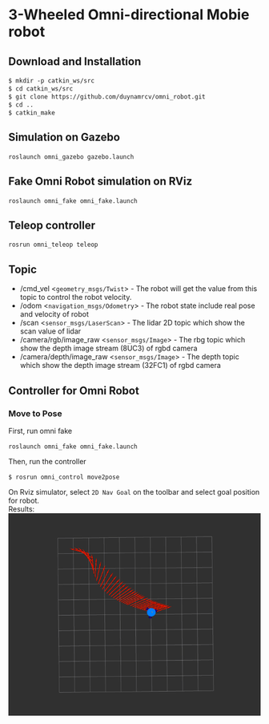 # 3-Wheeled Omni-directional Mobie robot
## Download and Installation
```
$ mkdir -p catkin_ws/src
$ cd catkin_ws/src
$ git clone https://github.com/duynamrcv/omni_robot.git
$ cd ..
$ catkin_make
```
## Simulation on Gazebo
```
roslaunch omni_gazebo gazebo.launch
```
## Fake Omni Robot simulation on RViz
```
roslaunch omni_fake omni_fake.launch
```

## Teleop controller
```
rosrun omni_teleop teleop
```
## Topic
* /cmd_vel <```geometry_msgs/Twist```> - The robot will get the value from this topic to control the robot velocity.
* /odom <```navigation_msgs/Odometry```> - The robot state include real pose and velocity of robot
* /scan <```sensor_msgs/LaserScan```> - The lidar 2D topic which show the scan value of lidar
* /camera/rgb/image_raw <```sensor_msgs/Image```> - The rbg topic which show the depth image stream (8UC3) of rgbd camera
* /camera/depth/image_raw <```sensor_msgs/Image```> - The depth topic which show the depth image stream (32FC1) of rgbd camera

## Controller for Omni Robot
### Move to Pose
First, run omni fake
```
roslaunch omni_fake omni_fake.launch
```
Then, run the controller
```
$ rosrun omni_control move2pose
```
On Rviz simulator, select ```2D Nav Goal``` on the toolbar and select goal position for robot. <br>
Results: <br>
![Move 2 Pose](omni_control/results/move2pose.png)